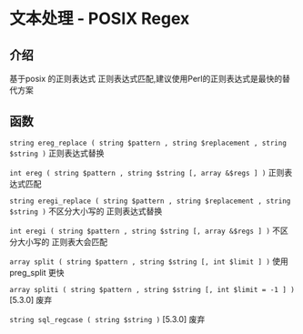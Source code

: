 # 文本处理 - POSIX Regex

## 介绍

基于posix 的正则表达式 正则表达式匹配,建议使用Perl的正则表达式是最快的替代方案

## 函数

`string ereg_replace ( string $pattern , string $replacement , string $string )` 正则表达式替换

`int ereg ( string $pattern , string $string [, array &$regs ] )` 正则表达式匹配

`string eregi_replace ( string $pattern , string $replacement , string $string )` 不区分大小写的 正则表达式替换

`int eregi ( string $pattern , string $string [, array &$regs ] )` 不区分大小写的 正则表大会匹配

`array split ( string $pattern , string $string [, int $limit ] )` 使用 preg_split 更快

`array spliti ( string $pattern , string $string [, int $limit = -1 ] )` [5.3.0] 废弃

`string sql_regcase ( string $string )` [5.3.0] 废弃